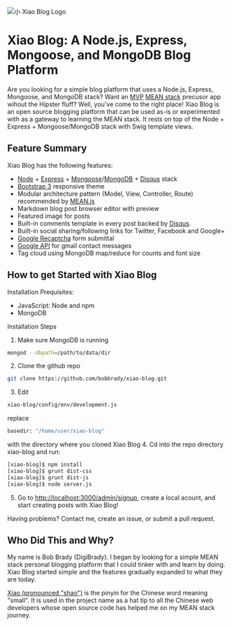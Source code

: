 ![小 Xiao Blog Logo](https://github.com/bobbrady/xiao-blog/blob/master/public/img/xiao-blog-logo.png)

# Xiao Blog: A Node.js, Express, Mongoose, and MongoDB Blog Platform

Are you looking for a simple blog platform that uses a Node.js, Express, Mongoose, and MongoDB stack?
Want an [MVP](http://en.wikipedia.org/wiki/Minimum_viable_product) [MEAN stack](http://en.wikipedia.org/wiki/MEAN) precusor app wihout the Hipster fluff? Well, you've come to the right place! Xiao Blog is an open source blogging platform that can be used as-is or experimented with as a gateway to learning the MEAN stack. It rests on top of the Node + Express + Mongoose/MongoDB stack with Swig template views.   

## Feature Summary

Xiao Blog has the following features:
* [Node](http://nodejs.org) + [Express](http://expressjs.com) + [Mongoose](http://mongoosejs.com)/[MongoDB](http://www.mongodb.org) + [Disqus](http://paularmstrong.github.io/swig "Swig template homepage") stack
* [Bootstrap 3](http://getbootstrap.com) responsive theme 
* Modular architecture pattern (Model, View, Controller, Route) recommended by [MEAN.js](http://meanjs.org/docs.html#folder-structure")
* Markdown blog post browser editor with preview
* Featured image for posts
* Built-in comments template in every post backed by [Disqus](https://disqus.com "Disqus homepage"). 
* Built-in social sharing/following links for Twitter, Facebook and Google+  
* [Google Recaptcha](http://www.google.com/recaptcha/intro/index.html) form submittal 
* [Google API](https://code.google.com/apis/console/?pli=1) for gmail contact messages
* Tag cloud using MongoDB map/reduce for counts and font size

## How to get Started with Xiao Blog 

Installation Prequisites:
* JavaScript: Node and npm
* MongoDB

Installation Steps

1. Make sure MongoDB is running 
```sh
mongod --dbpath=/path/to/data/dir
```
2. Clone the github repo
```sh
git clone https://github.com/bobbrady/xiao-blog.git
```
3. Edit
```sh
xiao-blog/config/env/development.js 
``` 
replace 
```sh
basedir: "/home/user/xiao-blog" 
```
with  the directory where you cloned Xiao Blog
4. Cd into the repo directory xiao-blog and run:
```sh
[xiao-blog]$ npm install
[xiao-blog]$ grunt dist-css
[xiao-blog]$ grunt dist-js 
[xiao-blog]$ node server.js 
```
5. Go to [http://localhost:3000/admin/signup](http://localhost:3000/admin/signup "Xiao Blog signup page"), create a local acount, and start creating posts with Xiao Blog!

Having problems? Contact me, create an issue, or submit a pull request.

## Who Did This and Why?

My name is Bob Brady (DigiBrady). I began by looking for a simple MEAN stack personal blogging platform that I could tinker with and learn by doing. Xiao Blog started simple and the features gradually expanded to what they are today.  

[Xiao (pronounced "shao")](https://translate.google.com/#zh-CN/en/%E5%B0%8F) is the pinyin for the Chinese word meaning "small".  It is used in the project name as a hat tip to all the Chinese web developers whose open source code has helped me on my MEAN stack journey.
